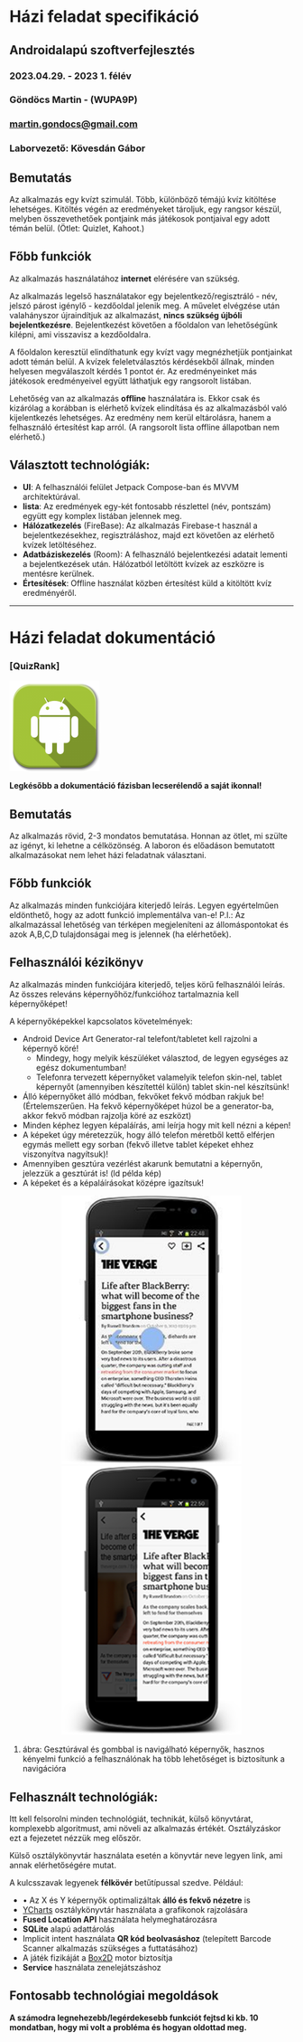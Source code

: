 # Házi feladat specifikáció

## Androidalapú szoftverfejlesztés

### 2023.04.29. - 2023 1. félév

### Göndöcs Martin - (WUPA9P)

### martin.gondocs@gmail.com

### Laborvezető: Kövesdán Gábor

## Bemutatás

Az alkalmazás egy kvízt szimulál. Több, különböző témájú kvíz kitöltése lehetséges. Kitöltés végén az eredményeket tároljuk, egy rangsor készül, melyben összevethetőek pontjaink más játékosok pontjaival egy adott témán belül.
(Ötlet: Quizlet, Kahoot.)

## Főbb funkciók

Az alkalmazás használatához **internet** elérésére van szükség.

Az alkalmazás legelső használatakor egy bejelentkező/regisztráló - név, jelszó párost igénylő - kezdőoldal jelenik meg. A művelet elvégzése után valahányszor újraindítjuk az alkalmazást, **nincs szükség újbóli bejelentkezésre**. Bejelentkezést követően a főoldalon van lehetőségünk kilépni, ami visszavisz a kezdőoldalra.

A főoldalon keresztül elindíthatunk egy kvízt vagy megnézhetjük pontjainkat adott témán belül. A kvízek feleletválasztós kérdésekből állnak, minden helyesen megválaszolt kérdés 1 pontot ér. Az eredményeinket más játékosok eredményeivel együtt láthatjuk egy rangsorolt listában.

Lehetőség van az alkalmazás **offline** használatára is. Ekkor csak és kizárólag a korábban is elérhető kvízek elindítása és az alkalmazásból való kijelentkezés lehetséges. Az eredmény nem kerül eltárolásra, hanem a felhasználó értesítést kap arról.
(A rangsorolt lista offline állapotban nem elérhető.)

## Választott technológiák:

- **UI**: A felhasználói felület Jetpack Compose-ban és MVVM architektúrával.
- **lista**: Az eredmények egy-két fontosabb részlettel (név, pontszám) együtt egy komplex listában jelennek meg.
- **Hálózatkezelés** (FireBase): Az alkalmazás Firebase-t használ a bejelentkezésekhez, regisztráláshoz, majd ezt követően az elérhető kvízek letöltéséhez.
- **Adatbáziskezelés** (Room): A felhasználó bejelentkezési adatait lementi a bejelentkezések után. Hálózatból letöltött kvízek az eszközre is mentésre kerülnek.
- **Értesítések**: Offline használat közben értesítést küld a kitöltött kvíz eredményéről.

---

# Házi feladat dokumentáció

### [QuizRank]

<img src="./assets/icon.png" width="160">

**Legkésőbb a dokumentáció fázisban lecserélendő a saját ikonnal!**

## Bemutatás

Az alkalmazás rövid, 2-3 mondatos bemutatása. Honnan az ötlet, mi szülte az igényt, ki lehetne a célközönség.
A laboron és előadáson bemutatott alkalmazásokat nem lehet házi feladatnak választani.

## Főbb funkciók

Az alkalmazás minden funkciójára kiterjedő leírás. Legyen egyértelműen eldönthető, hogy az adott funkció implementálva van-e!
P.l.: Az alkalmazással lehetőség van térképen megjeleníteni az állomáspontokat és azok A,B,C,D tulajdonságai meg is jelennek (ha elérhetőek).

## Felhasználói kézikönyv

Az alkalmazás minden funkciójára kiterjedő, teljes körű felhasználói leírás. Az összes releváns képernyőhöz/funkcióhoz tartalmaznia kell képernyőképet!

A képernyőképekkel kapcsolatos követelmények:

- Android Device Art Generator-ral telefont/tabletet kell rajzolni a képernyő köré!
  - Mindegy, hogy melyik készüléket választod, de legyen egységes az egész dokumentumban!
  - Telefonra tervezett képernyőket valamelyik telefon skin-nel, tablet képernyőt (amennyiben készítettél külön) tablet skin-nel készítsünk!
- Álló képernyőket álló módban, fekvőket fekvő módban rakjuk be! (Értelemszerűen. Ha fekvő képernyőképet húzol be a generator-ba, akkor fekvő módban rajzolja köré az eszközt)
- Minden képhez legyen képaláírás, ami leírja hogy mit kell nézni a képen!
- A képeket úgy méretezzük, hogy álló telefon méretből kettő elférjen egymás mellett egy sorban (fekvő illetve tablet képeket ehhez viszonyítva nagyítsuk)!
- Amennyiben gesztúra vezérlést akarunk bemutatni a képernyőn, jelezzük a gesztúrát is! (ld példa kép)
- A képeket és a képaláírásokat középre igazítsuk!

<p align="center">
<img src="./assets/image1.png" width="320">
<img src="./assets/image2.png" width="320">

1. ábra: Gesztúrával és gombbal is navigálható képernyők, hasznos kényelmi funkció a felhasználónak ha több lehetőséget is biztosítunk a navigációra

</p>

## Felhasznált technológiák:

Itt kell felsorolni minden technológiát, technikát, külső könyvtárat, komplexebb algoritmust, ami növeli az alkalmazás értékét. Osztályzáskor ezt a fejezetet nézzük meg először.

Külső osztálykönyvtár használata esetén a könyvtár neve legyen link, ami annak elérhetőségére mutat.

A kulcsszavak legyenek **félkövér** betűtípussal szedve.
Például:

- •	Az X és Y képernyők optimalizáltak **álló és fekvő nézetre** is
- [YCharts](https://github.com/yml-org/YCharts) osztálykönyvtár használata a grafikonok rajzolására
- **Fused Location API** használata helymeghatározásra
- **SQLite** alapú adattárolás
- Implicit intent használata **QR kód beolvasáshoz** (telepített Barcode Scanner alkalmazás szükséges a futtatásához)
- A játék fizikáját a [Box2D](https://box2d.org/) motor biztosítja
- **Service** használata zenelejátszáshoz

## Fontosabb technológiai megoldások

**A számodra legnehezebb/legérdekesebb funkciót fejtsd ki kb.  10 mondatban, hogy mi volt a probléma és hogyan oldottad meg.**
